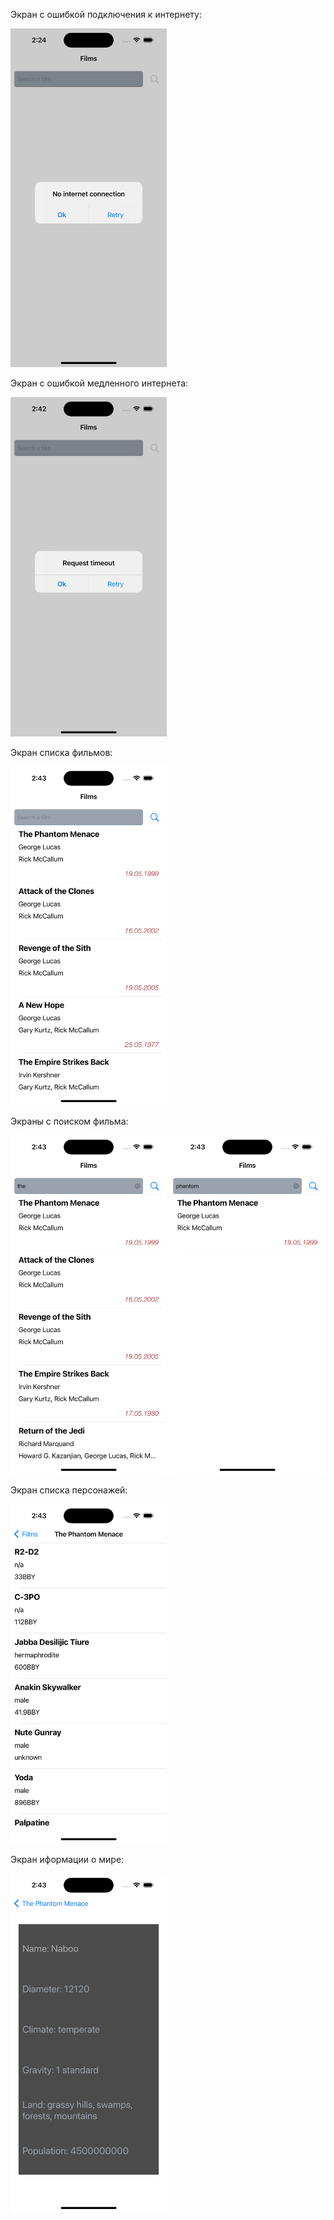 
Экран с ошибкой подключения к интернету:


<img src="https://github.com/apolinarys/StarWars/blob/main/StarWarsWorld/SupportingFiles/Screenshots/NoInternetConnectionAlert.png" width="250">

Экран с ошибкой медленного интернета:

<img src="https://github.com/apolinarys/StarWars/blob/main/StarWarsWorld/SupportingFiles/Screenshots/RequestTineoutAlert.png" width="250">

Экран списка фильмов:

<img src="https://github.com/apolinarys/StarWars/blob/main/StarWarsWorld/SupportingFiles/Screenshots/FilmsScreen.png" width="250">

Экраны с поиском фильма:

<img src="https://github.com/apolinarys/StarWars/blob/main/StarWarsWorld/SupportingFiles/Screenshots/Search1.png" width="250">     <img src="https://github.com/apolinarys/StarWars/blob/main/StarWarsWorld/SupportingFiles/Screenshots/Search2.png" width="250">

Экран списка персонажей:

<img src="https://github.com/apolinarys/StarWars/blob/main/StarWarsWorld/SupportingFiles/Screenshots/CharactersScreen.png" width="250">

Экран иформации о мире:

<img src="https://github.com/apolinarys/StarWars/blob/main/StarWarsWorld/SupportingFiles/Screenshots/WorldScreen.png" width="250">
